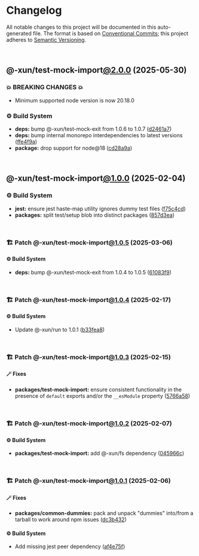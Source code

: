# Changelog

All notable changes to this project will be documented in this auto-generated
file. The format is based on [Conventional Commits][1];
this project adheres to [Semantic Versioning][2].

<br />

## @-xun/test-mock-import[@2.0.0][3] (2025-05-30)

### 💥 BREAKING CHANGES 💥

- Minimum supported node version is now 20.18.0

### ⚙️ Build System

- **deps:** bump @-xun/test-mock-exit from 1.0.6 to 1.0.7 ([d2461a7][4])
- **deps:** bump internal monorepo interdependencies to latest versions ([ffe4f9a][5])
- **package:** drop support for node\@18 ([cd28a9a][6])

<br />

## @-xun/test-mock-import[@1.0.0][7] (2025-02-04)

### ⚙️ Build System

- **jest:** ensure jest haste-map utility ignores dummy test files ([f75c4cd][8])
- **packages:** split test/setup blob into distinct packages ([857d3ea][9])

<br />

### 🏗️ Patch @-xun/test-mock-import[@1.0.5][10] (2025-03-06)

#### ⚙️ Build System

- **deps:** bump @-xun/test-mock-exit from 1.0.4 to 1.0.5 ([61083f9][11])

<br />

### 🏗️ Patch @-xun/test-mock-import[@1.0.4][12] (2025-02-17)

#### ⚙️ Build System

- Update @-xun/run to 1.0.1 ([b33fea8][13])

<br />

### 🏗️ Patch @-xun/test-mock-import[@1.0.3][14] (2025-02-15)

#### 🪄 Fixes

- **packages/test-mock-import:** ensure consistent functionality in the presence of `default` exports and/or the `__esModule` property ([5766a58][15])

<br />

### 🏗️ Patch @-xun/test-mock-import[@1.0.2][16] (2025-02-07)

#### ⚙️ Build System

- **packages/test-mock-import:** add @-xun/fs dependency ([045966c][17])

<br />

### 🏗️ Patch @-xun/test-mock-import[@1.0.1][18] (2025-02-06)

#### 🪄 Fixes

- **packages/common-dummies:** pack and unpack "dummies" into/from a tarball to work around npm issues ([dc3b432][19])

#### ⚙️ Build System

- Add missing jest peer dependency ([af4e75f][20])

[1]: https://conventionalcommits.org
[2]: https://semver.org
[3]: https://github.com/Xunnamius/test-utils/compare/@-xun/test-mock-import@1.0.5...@-xun/test-mock-import@2.0.0
[4]: https://github.com/Xunnamius/test-utils/commit/d2461a75ee5b33282e370eaab15c14895d83d5cb
[5]: https://github.com/Xunnamius/test-utils/commit/ffe4f9aaeb0bd2a14e2c5191c998bec7ab655f00
[6]: https://github.com/Xunnamius/test-utils/commit/cd28a9a0a06981edb7d180139ceb629dc4313139
[7]: https://github.com/Xunnamius/test-utils/compare/857d3eac80084608a88cbc27476cbe23e155ce7d...@-xun/test-mock-import@1.0.0
[8]: https://github.com/Xunnamius/test-utils/commit/f75c4cd929f5d1720d466436ad2ee5c68cced170
[9]: https://github.com/Xunnamius/test-utils/commit/857d3eac80084608a88cbc27476cbe23e155ce7d
[10]: https://github.com/Xunnamius/test-utils/compare/@-xun/test-mock-import@1.0.4...@-xun/test-mock-import@1.0.5
[11]: https://github.com/Xunnamius/test-utils/commit/61083f9919917ccccdfed2b8d52f34201a33ed20
[12]: https://github.com/Xunnamius/test-utils/compare/@-xun/test-mock-import@1.0.3...@-xun/test-mock-import@1.0.4
[13]: https://github.com/Xunnamius/test-utils/commit/b33fea8db53369e4e821d273ed05fd0d4c91b749
[14]: https://github.com/Xunnamius/test-utils/compare/@-xun/test-mock-import@1.0.2...@-xun/test-mock-import@1.0.3
[15]: https://github.com/Xunnamius/test-utils/commit/5766a587ab597e73a306f5f0ae4c7b7bd249633c
[16]: https://github.com/Xunnamius/test-utils/compare/@-xun/test-mock-import@1.0.1...@-xun/test-mock-import@1.0.2
[17]: https://github.com/Xunnamius/test-utils/commit/045966cd59e0c9bf1c888b45ed07319366458288
[18]: https://github.com/Xunnamius/test-utils/compare/@-xun/test-mock-import@1.0.0...@-xun/test-mock-import@1.0.1
[19]: https://github.com/Xunnamius/test-utils/commit/dc3b432f6d15898a8396cf56c73f03cafcecb7a9
[20]: https://github.com/Xunnamius/test-utils/commit/af4e75f9b436c758cd44a902f489c5640d8b2b47
